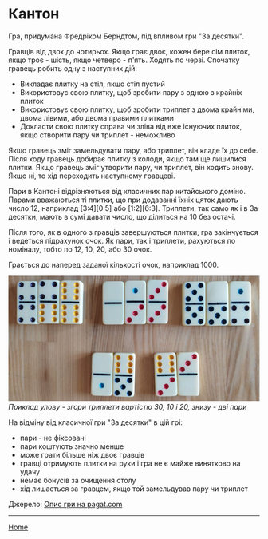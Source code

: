# Кантон

Гра, придумана Фредріком Берндтом, під впливом гри "За десятки". 

Гравців від двох до чотирьох. Якщо грає двоє, кожен бере сім плиток, якщо троє - шість, якщо четверо - п'ять. Ходять по черзі. Спочатку гравець робить одну з наступних дій: 

 - Викладає плитку на стіл, якщо стіл пустий
 - Використовує свою плитку, щоб зробити пару з одною з крайніх плиток
 - Використовує свою плитку, щоб зробити триплет з двома крайніми, двома лівими, або двома правими плитками
 - Докласти свою плитку справа чи зліва від вже існуючих плиток, якщо створити пару чи триплет - неможливо

Якщо гравець зміг замельдувати пару, або триплет, він кладе їх до себе. Після ходу гравець добирає плитку з колоди, якщо там ще лишилися плитки. Якщо гравець зміг утворити пару, чи триплет, він ходить знову. Якщо ні, то хід переходить наступному гравцеві. 

Пари в Кантоні відрізняються від класичних пар китайського доміно. Парами вважаються ті плитки, що при додаванні їхніх цяток дають число 12, наприклад [3:4][0:5] або [1:2][6:3]. Триплети, так само як і в За десятки, мають в сумі давати число, що ділиться на 10 без остачі. 

Після того, як в одного з гравців завершуються плитки, гра закінчується і ведеться підрахунок очок. Як пари, так і триплети, рахуються по номіналу, тобто по 12, 10, 20, або 30 очок. 

Грається до наперед заданої кількості очок, наприклад 1000. 

![](/docs/assets/images/gupai/canton-catch.jpg?w=725)
_Приклад улову - згори триплети вартістю 30, 10 і 20, знизу - дві пари_

На відміну від класичної гри "За десятки" в цій грі: 

 - пари - не фіксовані
 - пари коштують значно менше
 - може грати більше ніж двоє гравців
 - гравці отримують плитки на руки і гра не є майже винятково на удачу
 - немає бонусів за очищення столу
 - хід лишається за гравцем, якщо той замельдував пару чи триплет

Джерело: [Опис гри на pagat.com](https://www.pagat.com/domino/fishing/canton.html) 

---  

[Home](/wpua/gupai/index.html)
